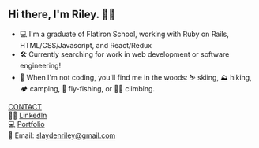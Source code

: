 ## Hi there, I'm Riley. 👨‍💻

- 💻 I'm a graduate of Flatiron School, working with Ruby on Rails, HTML/CSS/Javascript, and React/Redux
- 🛠 Currently searching for work in web development or software engineering!
- 🌲 When I'm not coding, you'll find me in the woods: ⛷ skiing, ⛰ hiking, 🏕 camping, 🎣 fly-fishing, or 🧗‍♀️ climbing. 

<u>CONTACT</u> <br/>
👨‍💻 [LinkedIn](https://linkedin.com/in/rileyslayden) <br/>
‍💻 [Portfolio](https://www.rileyslayden.com) <br/>
📧 Email: slaydenriley@gmail.com
